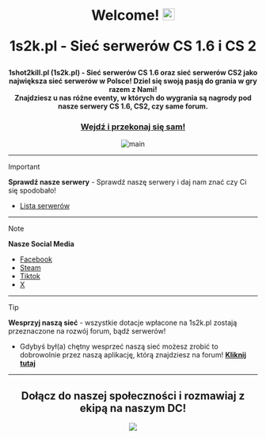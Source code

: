 <div align="center">
<h1 align="center">Welcome! <img src="https://github.com/1shot2kill/.github/assets/50671740/85971301-deec-4633-a055-ed1eb63f63cc" width="24px"><p></p>1s2k.pl - Sieć serwerów CS 1.6 i CS 2<p></p></h1>

  #### 1shot2kill.pl (1s2k.pl) - Sieć serwerów CS 1.6 oraz sieć serwerów CS2 jako największa sieć serwerów w Polsce! Dziel się swoją pasją do grania w gry razem z Nami! <br> Znajdziesz u nas różne eventy, w których do wygrania są nagrody pod nasze serwery CS 1.6, CS2, czy same forum.
  ### [Wejdź i przekonaj się sam!](https://1s2k.pl/) 

![main](https://github.com/1shot2kill/.github/assets/50671740/ec88c1db-196d-43fa-b397-b29f04bc8c19)
</div>

---

> [!IMPORTANT]
> **Sprawdź nasze serwery** - Sprawdź naszę serwery i daj nam znać czy Ci się spodobało!
- [Lista serwerów](https://1shot2kill.pl/servers)

---

> [!NOTE]
> **Nasze Social Media**
- [Facebook](https://www.facebook.com/1shot2kill)
- [Steam](https://steamcommunity.com/groups/1s2kpl)
- [Tiktok](https://www.tiktok.com/@1s2k.pl)
- [X](https://twitter.com/1shot2kill_pl)

---

> [!TIP]
> **Wesprzyj naszą sieć** - wszystkie dotacje wpłacone na 1s2k.pl zostają przeznaczone na rozwój forum, bądź serwerów!
- Gdybyś był(a) chętny wesprzeć naszą sieć możesz zrobić to dobrowolnie przez naszą aplikację, którą znajdziesz na forum! [**Kliknij tutaj**](https://1shot2kill.pl/donate/)

---

<div align="center">
<h2>Dołącz do naszej społeczności i rozmawiaj z ekipą na naszym DC!</h2>
<a href="https://dc.katujemy.eu"><img src="https://discord.com/api/guilds/720054040116854835/widget.png?style=banner1"></a>
</div>
